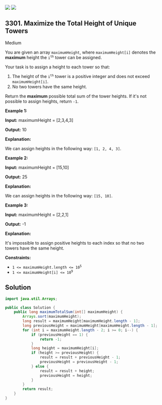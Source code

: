 [![](https://img.shields.io/github/stars/javadev/LeetCode-in-Java?label=Stars&style=flat-square)](https://github.com/javadev/LeetCode-in-Java)
[![](https://img.shields.io/github/forks/javadev/LeetCode-in-Java?label=Fork%20me%20on%20GitHub%20&style=flat-square)](https://github.com/javadev/LeetCode-in-Java/fork)

## 3301\. Maximize the Total Height of Unique Towers

Medium

You are given an array `maximumHeight`, where `maximumHeight[i]` denotes the **maximum** height the <code>i<sup>th</sup></code> tower can be assigned.

Your task is to assign a height to each tower so that:

1.  The height of the <code>i<sup>th</sup></code> tower is a positive integer and does not exceed `maximumHeight[i]`.
2.  No two towers have the same height.

Return the **maximum** possible total sum of the tower heights. If it's not possible to assign heights, return `-1`.

**Example 1:**

**Input:** maximumHeight = [2,3,4,3]

**Output:** 10

**Explanation:**

We can assign heights in the following way: `[1, 2, 4, 3]`.

**Example 2:**

**Input:** maximumHeight = [15,10]

**Output:** 25

**Explanation:**

We can assign heights in the following way: `[15, 10]`.

**Example 3:**

**Input:** maximumHeight = [2,2,1]

**Output:** \-1

**Explanation:**

It's impossible to assign positive heights to each index so that no two towers have the same height.

**Constraints:**

*   <code>1 <= maximumHeight.length <= 10<sup>5</sup></code>
*   <code>1 <= maximumHeight[i] <= 10<sup>9</sup></code>

## Solution

```java
import java.util.Arrays;

public class Solution {
    public long maximumTotalSum(int[] maximumHeight) {
        Arrays.sort(maximumHeight);
        long result = maximumHeight[maximumHeight.length - 1];
        long previousHeight = maximumHeight[maximumHeight.length - 1];
        for (int i = maximumHeight.length - 2; i >= 0; i--) {
            if (previousHeight == 1) {
                return -1;
            }
            long height = maximumHeight[i];
            if (height >= previousHeight) {
                result = result + previousHeight - 1;
                previousHeight = previousHeight - 1;
            } else {
                result = result + height;
                previousHeight = height;
            }
        }
        return result;
    }
}
```